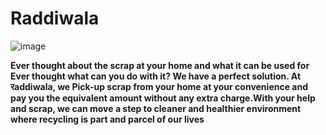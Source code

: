 # Raddiwala
![image](https://user-images.githubusercontent.com/54941875/156980453-ea82a0c3-39bd-4721-bd8c-efe5dfda3609.png)


**Ever thought about the scrap at your home and what it can be used for
Ever thought what can you do with it?
We have a perfect solution.
At रaddiwala, we Pick-up scrap from your home at your convenience and pay you the equivalent amount without any extra charge.With your help and scrap, we can move a step to cleaner and healthier environment where recycling is part and parcel of our lives**
